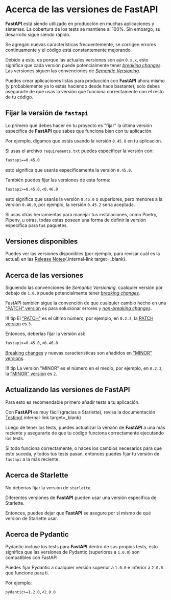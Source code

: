 # Acerca de las versiones de FastAPI

**FastAPI** está siendo utilizado en producción en muchas aplicaciones y sistemas. La cobertura de los tests se mantiene al 100%. Sin embargo, su desarrollo sigue siendo rápido.

Se agregan nuevas características frecuentemente, se corrigen errores continuamente y el código está constantemente mejorando.

Debido a esto, es porque las actuales versiones son aún `0.x.x`, esto significa que cada versión puede potencialmente tener <abbr title="cambios que rompen funcionalidades o compatibilidad, esto significa que algunas funcionalidades pueden cambiar o no ser incluidas, produciendo posibles errores.">*breaking changes*</abbr>. Las versiones siguen las convenciones de <a href="https://semver.org/" class="external-link" target="_blank"><abbr title="versionado semántico">*Semantic Versioning*</abbr></a>.

Puedes crear aplicaciones listas para producción con **FastAPI** ahora mismo (y probablemente ya lo estés haciendo desde hace bastante), solo debes asegurarte de que usas la versión que funciona correctamente con el resto de tu código.

## Fijar la versión de `fastapi`

Lo primero que debes hacer en tu proyecto es "fijar" la última versión específica de **FastAPI** que sabes que funciona bien con tu aplicación.

Por ejemplo, digamos que estás usando la versión `0.45.0` en tu aplicación.

Si usas el archivo `requirements.txt` puedes especificar la versión con:
```txt
fastapi==0.45.0
```

esto significa que usarás específicamente la versión `0.45.0`.

También puedes fijar las versiones de esta forma:
```txt
fastapi>=0.45.0,<0.46.0
```

esto significa que usarás la versión `0.45.0` o superiores, pero menores a la versión `0.46.0`, por ejemplo, la versión `0.45.2` sería aceptada.

Si usas otras herramientas para manejar tus instalaciones, como Poetry, Pipenv, u otras, todas estas poseen una forma de definir la versión específica para tus paquetes.

## Versiones disponibles

Puedes ver las versiones disponibles (por ejemplo, para revisar cuál es la actual) en las [Release Notes](../release-notes.md){.internal-link target=_blank}.

## Acerca de las versiones

Siguiendo las convenciones de *Semantic Versioning*, cualquier versión por debajo de `1.0.0` puede potencialmente tener <abbr title="cambios que rompen funcionalidades o compatibilidad, esto significa que algunas funcionalidades pueden cambiar o no ser incluidas, produciendo posibles errores.">*breaking changes*</abbr>.

FastAPI también sigue la convención de que cualquier cambio hecho en una <abbr title="versiones de parche">"PATCH" version</abbr> es para solucionar errores y <abbr title="cambios que no rompan funcionalidades o compatibilidad">*non-breaking changes*</abbr>.

!!! tip
    El <abbr title="parche">"PATCH"</abbr> es el último número, por ejemplo, en `0.2.3`, la <abbr title="versiones de parche">PATCH version</abbr> es `3`.

Entonces, deberías fijar la versión así:
```txt
fastapi>=0.45.0,<0.46.0
```

<abbr title="Cambios que rompen posibles funcionalidades o compatibilidad">Breaking changes</abbr> y nuevas características son añadidos en <abbr title="versiones menores">"MINOR" versions</abbr>.

!!! tip
    La versión "MINOR" es el número en el medio, por ejemplo, en `0.2.3`, la <abbr title="versión menor">"MINOR" version</abbr> es `2`.

## Actualizando las versiones de FastAPI

Para esto es recomendable primero añadir tests a tu aplicación.

Con **FastAPI** es muy fácil (gracias a Starlette), revisa la documentación [Testing](../tutorial/testing.md){.internal-link target=_blank}

Luego de tener los tests, puedes actualizar la versión de **FastAPI** a una más reciente y asegurarte de que tu código funciona correctamente ejecutando los tests.

Si todo funciona correctamente, o haces los cambios necesarios para que esto suceda, y todos tus tests pasan, entonces puedes fijar tu versión de `fastapi` a la más reciente.

## Acerca de Starlette

No deberías fijar la versión de `starlette`.

Diferentes versiones de **FastAPI** pueden usar una versión específica de Starlette.

Entonces, puedes dejar que **FastAPI** se asegure por sí mismo de qué versión de Starlette usar.

## Acerca de Pydantic

Pydantic incluye los tests para **FastAPI** dentro de sus propios tests, esto significa que las versiones de Pydantic (superiores a `1.0.0`) son compatibles con FastAPI.

Puedes fijar Pydantic a cualquier versión superior a `1.0.0` e inferior a `2.0.0` que funcione para ti.

Por ejemplo:

```txt
pydantic>=1.2.0,<2.0.0
```
